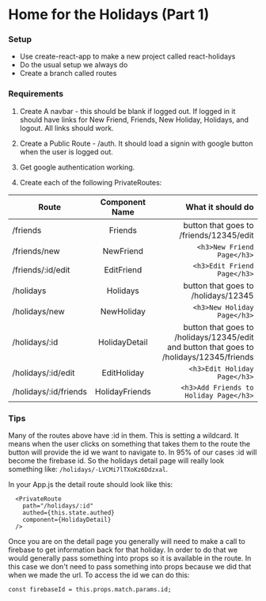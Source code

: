 # Home for the Holidays (Part 1)

### Setup
* Use create-react-app to make a new project called react-holidays
* Do the usual setup we always do
* Create a branch called routes

### Requirements
1. Create A navbar - this should be blank if logged out.  If logged in it should have links for New Friend, Friends, New Holiday, Holidays, and logout.  All links should work.

2.  Create a Public Route - /auth.  It should load a signin with google button when the user is logged out.

3.  Get google authentication working.

4.  Create each of the following PrivateRoutes:

| Route   | Component Name  |  What it should do |
|----------|:-------------:|------:|
| /friends |  Friends | button that goes to /friends/12345/edit  |
| /friends/new |  NewFriend | `<h3>New Friend Page</h3>`  |
| /friends/:id/edit |  EditFriend | `<h3>Edit Friend Page</h3>`  |
| /holidays |  Holidays | button that goes to /holidays/12345  |
| /holidays/new |  NewHoliday | `<h3>New Holiday Page</h3>`  |
| /holidays/:id |  HolidayDetail | button that goes to /holidays/12345/edit and button that goes to /holidays/12345/friends  |
| /holidays/:id/edit |  EditHoliday | `<h3>Edit Holiday Page</h3>`  |
| /holidays/:id/friends |  HolidayFriends | `<h3>Add Friends to Holiday Page</h3>`  |

### Tips
Many of the routes above have :id in them.  This is setting a wildcard.  It means when the user clicks on something that takes them to the route the button will provide the id we want to navigate to.  In 95% of our cases :id will become the firebase id.  So the holidays detail page will really look something like: `/holidays/-LVCMi7lTXoKz6Ddzxal`.

In your App.js the detail route should look like this:
```
  <PrivateRoute
    path="/holidays/:id"
    authed={this.state.authed}
    component={HolidayDetail}
  />
```

Once you are on the detail page you generally will need to make a call to firebase to get information back for that holiday.  In order to do that we would generally pass something into props so it is available in the route.  In this case we don't need to pass something into props because we did that when we made the url.  To access the id we can do this:
```
const firebaseId = this.props.match.params.id;
```
